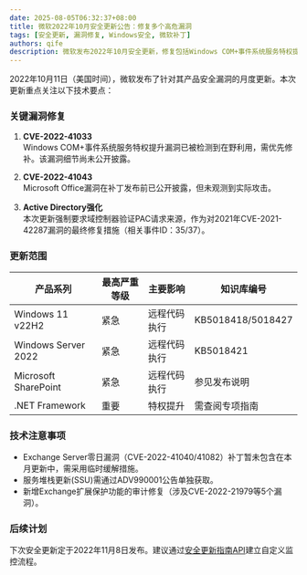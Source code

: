 ```yaml
---
date: 2025-08-05T06:32:37+08:00
title: 微软2022年10月安全更新公告：修复多个高危漏洞
tags: [安全更新, 漏洞修复, Windows安全, 微软补丁]
authors: qife
description: 微软发布2022年10月安全更新，修复包括Windows COM+事件系统服务特权提升漏洞(CVE-2022-41033)在内的多个高危漏洞，其中部分漏洞已被检测到活跃攻击。本文详细列出了受影响产品和补丁部署指南。
---
```


2022年10月11日（美国时间），微软发布了针对其产品安全漏洞的月度更新。本次更新重点关注以下技术要点：

### 关键漏洞修复
1. **CVE-2022-41033**  
   Windows COM+事件系统服务特权提升漏洞已被检测到在野利用，需优先修补。该漏洞细节尚未公开披露。

2. **CVE-2022-41043**  
   Microsoft Office漏洞在补丁发布前已公开披露，但未观测到实际攻击。

3. **Active Directory强化**  
   本次更新强制要求域控制器验证PAC请求来源，作为对2021年CVE-2021-42287漏洞的最终修复措施（相关事件ID：35/37）。

### 更新范围
| 产品系列                | 最高严重等级 | 主要影响           | 知识库编号       |
|-------------------------|--------------|--------------------|------------------|
| Windows 11 v22H2        | 紧急         | 远程代码执行       | KB5018418/5018427|
| Windows Server 2022     | 紧急         | 远程代码执行       | KB5018421        |
| Microsoft SharePoint    | 紧急         | 远程代码执行       | 参见发布说明     |
| .NET Framework         | 重要         | 特权提升           | 需查阅专项指南   |

### 技术注意事项
- Exchange Server零日漏洞（CVE-2022-41040/41082）补丁暂未包含在本月更新中，需采用临时缓解措施。
- 服务堆栈更新(SSU)需通过ADV990001公告单独获取。
- 新增Exchange扩展保护功能的审计修复（涉及CVE-2022-21979等5个漏洞）。

### 后续计划
下次安全更新定于2022年11月8日发布。建议通过[安全更新指南API](https://docs.microsoft.com/security-updates)建立自定义监控流程。

